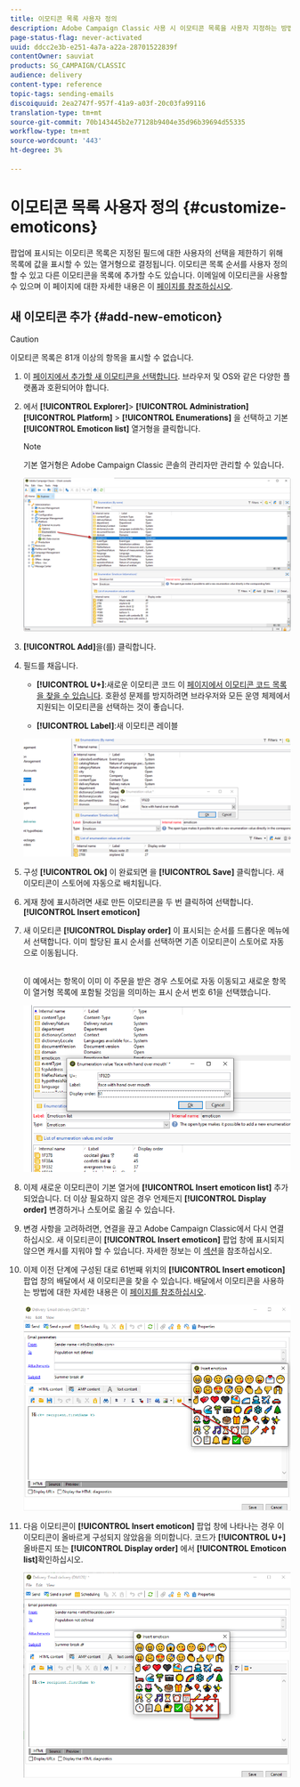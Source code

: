 ```yaml
---
title: 이모티콘 목록 사용자 정의
description: Adobe Campaign Classic 사용 시 이모티콘 목록을 사용자 지정하는 방법을 알아봅니다.
page-status-flag: never-activated
uuid: ddcc2e3b-e251-4a7a-a22a-28701522839f
contentOwner: sauviat
products: SG_CAMPAIGN/CLASSIC
audience: delivery
content-type: reference
topic-tags: sending-emails
discoiquuid: 2ea2747f-957f-41a9-a03f-20c03fa99116
translation-type: tm+mt
source-git-commit: 70b143445b2e77128b9404e35d96b39694d55335
workflow-type: tm+mt
source-wordcount: '443'
ht-degree: 3%

---
```



# 이모티콘 목록 사용자 정의 {#customize-emoticons}

팝업에 표시되는 이모티콘 목록은 지정된 필드에 대한 사용자의 선택을 제한하기 위해 목록에 값을 표시할 수 있는 열거형으로 결정됩니다.
이모티콘 목록 순서를 사용자 정의할 수 있고 다른 이모티콘을 목록에 추가할 수도 있습니다.
이메일에 이모티콘을 사용할 수 있으며 이 페이지에 대한 자세한 내용은 이 [페이지를 참조하십시오](../../delivery/using/defining-the-email-content.md#inserting-emoticons).

## 새 이모티콘 추가 {#add-new-emoticon}

>[!CAUTION]
>
>이모티콘 목록은 81개 이상의 항목을 표시할 수 없습니다.

1. 이 [페이지에서 추가할 새 이모티콘을 선택합니다](https://unicode.org/emoji/charts/full-emoji-list.html). 브라우저 및 OS와 같은 다양한 플랫폼과 호환되어야 합니다.

1. 에서 **[!UICONTROL Explorer]**> **[!UICONTROL Administration]** **[!UICONTROL Platform]** > **[!UICONTROL Enumerations]** 을 선택하고 기본 **[!UICONTROL Emoticon list]** 열거형을 클릭합니다.

   >[!NOTE]
   >
   >기본 열거형은 Adobe Campaign Classic 콘솔의 관리자만 관리할 수 있습니다.

   ![](assets/emoticon_1.png)

1. **[!UICONTROL Add]**&#x200B;을(를) 클릭합니다.

1. 필드를 채웁니다.

   * **[!UICONTROL U+]**:새로운 이모티콘 코드 이 [페이지에서 이모티콘 코드 목록을 찾을 수 있습니다](https://unicode.org/emoji/charts/full-emoji-list.html).
호환성 문제를 방지하려면 브라우저와 모든 운영 체제에서 지원되는 이모티콘을 선택하는 것이 좋습니다.

   * **[!UICONTROL Label]**:새 이모티콘 레이블

   ![](assets/emoticon_5.png)

1. 구성 **[!UICONTROL Ok]** 이 완료되면 을 **[!UICONTROL Save]** 클릭합니다.
새 이모티콘이 스토어에 자동으로 배치됩니다.

1. 게재 창에 표시하려면 새로 만든 이모티콘을 두 번 클릭하여 선택합니다. **[!UICONTROL Insert emoticon]**

1. 새 이모티콘 **[!UICONTROL Display order]** 이 표시되는 순서를 드롭다운 메뉴에서 선택합니다. 이미 할당된 표시 순서를 선택하면 기존 이모티콘이 스토어로 자동으로 이동됩니다.

   <br>이 예에서는 항목이 이미 이 주문을 받은 경우 스토어로 자동 이동되고 새로운 항목이 열거형 목록에 포함될 것임을 의미하는 표시 순서 번호 61을 선택했습니다.

   ![](assets/emoticon_2.png)

1. 이제 새로운 이모티콘이 기본 열거에 **[!UICONTROL Insert emoticon list]** 추가되었습니다. 더 이상 필요하지 않은 경우 언제든지 **[!UICONTROL Display order]** 변경하거나 스토어로 옮길 수 있습니다.

1. 변경 사항을 고려하려면, 연결을 끊고 Adobe Campaign Classic에서 다시 연결하십시오. 새 이모티콘이 **[!UICONTROL Insert emoticon]** 팝업 창에 표시되지 않으면 캐시를 지워야 할 수 있습니다. 자세한 정보는 이 [섹션](../../platform/using/faq-campaign-config.md#perform-soft-cache-clear)을 참조하십시오.

1. 이제 이전 단계에 구성된 대로 61번째 위치의 **[!UICONTROL Insert emoticon]** 팝업 창의 배달에서 새 이모티콘을 찾을 수 있습니다. 배달에서 이모티콘을 사용하는 방법에 대한 자세한 내용은 이 [페이지를 참조하십시오](../../delivery/using/defining-the-email-content.md#inserting-emoticons).

   ![](assets/emoticon_4.png)

1. 다음 이모티콘이 **[!UICONTROL Insert emoticon]** 팝업 창에 나타나는 경우 이 이모티콘이 올바르게 구성되지 않았음을 의미합니다. 코드가 **[!UICONTROL U+]** 올바른지 또는 **[!UICONTROL Display order]** 에서 **[!UICONTROL Emoticon list]**&#x200B;확인하십시오.

   ![](assets/emoticon_6.png)
